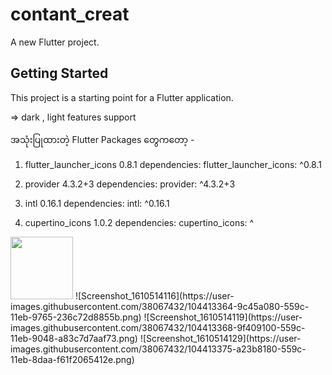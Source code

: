 # contant_creat

A new Flutter project.

## Getting Started

This project is a starting point for a Flutter application.

=> dark , light features support

အသုံးပြုထားတဲ့ Flutter Packages တွေကတော့ -
  
  1. flutter_launcher_icons 0.8.1
      dependencies:
        flutter_launcher_icons: ^0.8.1
  
  2. provider 4.3.2+3
      dependencies:
        provider: ^4.3.2+3

  3. intl 0.16.1
      dependencies:
        intl: ^0.16.1

  4. cupertino_icons 1.0.2
      dependencies:
        cupertino_icons: ^<latest-version>

<img src="https://user-images.githubusercontent.com/38067432/104413357-98198300-559c-11eb-866c-198f12a6bb0e.png" width="100" height="100">
![Screenshot_1610514116](https://user-images.githubusercontent.com/38067432/104413364-9c45a080-559c-11eb-9765-236c72d8855b.png)
![Screenshot_1610514119](https://user-images.githubusercontent.com/38067432/104413368-9f409100-559c-11eb-9048-a83c7d7aaf73.png)
![Screenshot_1610514129](https://user-images.githubusercontent.com/38067432/104413375-a23b8180-559c-11eb-8daa-f61f2065412e.png)


